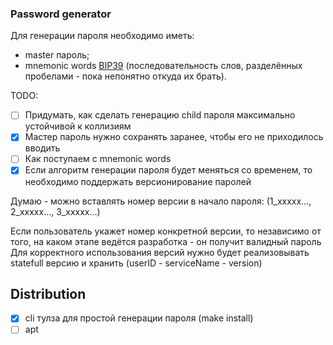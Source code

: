 ### Password generator

Для генерации пароля необходимо иметь:
  - master пароль; 
  - mnemonic words [BIP39](https://github.com/bitcoin/bips/blob/master/bip-0039.mediawiki) (последовательность слов, разделённых пробелами - пока непонятно откуда их брать).

TODO: 
- [ ] Придумать, как сделать генерацию child пароля максимально устойчивой к коллизиям
- [x] Мастер пароль нужно сохранять заранее, чтобы его не приходилось вводить
- [ ] Как поступаем с mnemonic words
- [x] Если алгоритм генерации пароля будет меняться со временем, то необходимо поддержать версионирование паролей

Думаю - можно вставлять номер версии в начало пароля:
(1_xxxxx..., 2_xxxxx..., 3_xxxxx...)

Если пользователь укажет номер конкретной версии, то независимо от того, на каком этапе ведётся разработка - он получит валидный пароль
Для корректного использования версий нужно будет реализовывать statefull версию и хранить (userID - serviceName - version)

## Distribution

- [x] cli тулза для простой генерации пароля (make install)
- [ ] apt